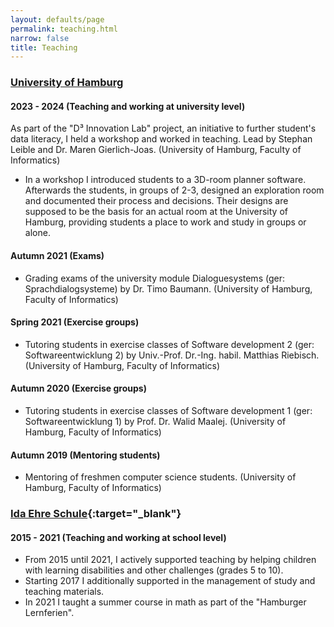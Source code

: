 ```yaml
---
layout: defaults/page
permalink: teaching.html
narrow: false
title: Teaching
---
```


### [University of Hamburg](https://www.uni-hamburg.de/en.html)

#### 2023 - 2024 (Teaching and working at university level)

As part of the "D³ Innovation Lab" project, an initiative to further student's data literacy, I held a workshop and worked in teaching. Lead by Stephan Leible and Dr. Maren Gierlich-Joas. (University of Hamburg, Faculty of Informatics)

- In a workshop I introduced students to a 3D-room planner software.
Afterwards the students, in groups of 2-3, designed an exploration room and documented their process and decisions.
Their designs are supposed to be the basis for an actual room at the University of Hamburg, providing students a place to work and study in groups or alone.

#### Autumn 2021 (Exams)

- Grading exams of the university module Dialoguesystems (ger: Sprachdialogsysteme) by Dr. Timo Baumann. (University of Hamburg, Faculty of Informatics)

#### Spring 2021 (Exercise groups)

- Tutoring students in exercise classes of Software development 2 (ger: Softwareentwicklung 2) by Univ.-Prof. Dr.-Ing. habil. Matthias Riebisch. (University of Hamburg, Faculty of Informatics)

#### Autumn 2020 (Exercise groups)

- Tutoring students in exercise classes of Software development 1 (ger: Softwareentwicklung 1) by Prof. Dr. Walid Maalej. (University of Hamburg, Faculty of Informatics)

#### Autumn 2019 (Mentoring students)

- Mentoring of freshmen computer science students. (University of Hamburg, Faculty of Informatics)



### [Ida Ehre Schule](https://www.idaehreschule.de/){:target="_blank"}

#### 2015 - 2021 (Teaching and working at school level)

- From 2015 until 2021, I actively supported teaching by helping children with learning disabilities and other challenges (grades 5 to 10). 
- Starting 2017 I additionally supported in the management of study and teaching materials. 
- In 2021 I taught a summer course in math as part of the "Hamburger Lernferien". 

